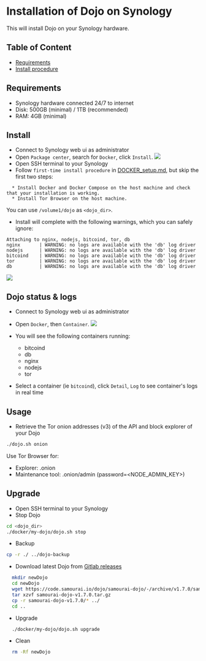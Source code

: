# Installation of Dojo on Synology

This will install Dojo on your Synology hardware.



## Table of Content ##
- [Requirements](#requirements)
- [Install procedure](#install)



<a name="requirements"/>

## Requirements ##

* Synology hardware connected 24/7 to internet
* Disk: 500GB (minimal) / 1TB (recommended)
* RAM: 4GB (minimal)

<a name="install"/>

## Install

- Connect to Synology web ui as administrator
- Open `Package center`, search for `Docker`, click `Install`.
![](./static/synology_docker-package.png)
- Open SSH terminal to your Synology
- Follow `first-time install procedure` in [DOCKER_setup.md](DOCKER_setup.md#install), but skip the first two steps:
```
  * Install Docker and Docker Compose on the host machine and check that your installation is working.
  * Install Tor Browser on the host machine.
```
You can use `/volume1/dojo` as `<dojo_dir>`.
- Install will complete with the following warnings, which you can safely ignore:
```
Attaching to nginx, nodejs, bitcoind, tor, db
nginx       | WARNING: no logs are available with the 'db' log driver
nodejs      | WARNING: no logs are available with the 'db' log driver
bitcoind    | WARNING: no logs are available with the 'db' log driver
tor         | WARNING: no logs are available with the 'db' log driver
db          | WARNING: no logs are available with the 'db' log driver
```
![](./static/synology_install_complete.png)

## Dojo status & logs
- Connect to Synology web ui as administrator
- Open `Docker`, then `Container`.
  ![](./static/synology_containers.png)

- You will see the following containers running:
  * bitcoind
  * db
  * nginx
  * nodejs
  * tor
- Select a container (ie `bitcoind`), click `Detail`, `Log` to see container's logs in real time

## Usage
- Retrieve the Tor onion addresses (v3) of the API and block explorer of your Dojo
```sh
./dojo.sh onion
```
Use Tor Browser for:
- Explorer: <explorer-onion-address>.onion
- Maintenance tool: <api-onion-address>.onion/admin (password=<NODE_ADMIN_KEY>)

## Upgrade
- Open SSH terminal to your Synology
- Stop Dojo
```sh
cd <dojo_dir>
./docker/my-dojo/dojo.sh stop
```
- Backup
```sh
cp -r ./ ../dojo-backup
```
- Download latest Dojo from [Gitlab releases](https://code.samourai.io/dojo/samourai-dojo/-/releases)
```sh
  mkdir newDojo
  cd newDojo
  wget https://code.samourai.io/dojo/samourai-dojo/-/archive/v1.7.0/samourai-dojo-v1.7.0.tar.gz
  tar xzvf samourai-dojo-v1.7.0.tar.gz
  cp -r samourai-dojo-v1.7.0/* ../
  cd ..
```
- Upgrade
```sh
  ./docker/my-dojo/dojo.sh upgrade
```
- Clean
```sh
  rm -Rf newDojo
```
